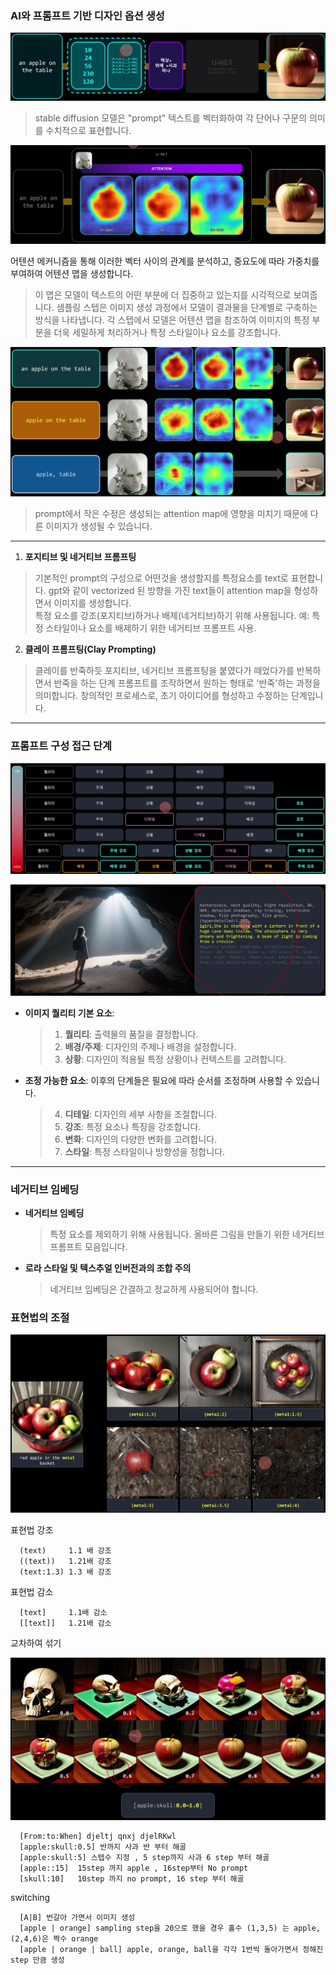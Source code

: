 ###  **AI와 프롬프트 기반 디자인 옵션 생성**

  <img src="../../img/sdprompt_2.png" alt="Generative AI in Architecture">

   > stable diffusion 모델은 "prompt" 텍스트를 벡터화하여 각 단어나 구문의 의미를 수치적으로 표현합니다. 
   
  <img src="../../img/sdprompt_3.png" alt="Generative AI in Architecture">

   어텐션 메커니즘을 통해 이러한 벡터 사이의 관계를 분석하고, 중요도에 따라 가중치를 부여하여 어텐션 맵을 생성합니다. 
   
   > 이 맵은 모델이 텍스트의 어떤 부분에 더 집중하고 있는지를 시각적으로 보여줍니다. 샘플링 스텝은 이미지 생성 과정에서 모델이 결과물을 단계별로 구축하는 방식을 나타냅니다. 
     각 스텝에서 모델은 어텐션 맵을 참조하여 이미지의 특정 부분을 더욱 세밀하게 처리하거나 특정 스타일이나 요소를 강조합니다.

  <img src="../../img/sdprompt_5.png" alt="Generative AI in Architecture">
   
   > prompt에서 작은 수정은 생성되는 attention map에 영향을 미치기 때문에 다른 이미지가 생성될 수 있습니다. 

----

1. **포지티브 및 네거티브 프롬프팅**

>  기본적인 prompt의 구성으로 어떤것을 생성할지를 특정요소를 text로 표현합니다. 
gpt와 같이 vectorized 된 방향을 가진 text들이 attention map을 형성하면서 이미지를 생성합니다. 
<br> 특정 요소를 강조(포지티브)하거나 배제(네거티브)하기 위해 사용됩니다.
예: 특정 스타일이나 요소를 배제하기 위한 네거티브 프롬프트 사용.

2. **클레이 프롬프팅(Clay Prompting)**
      
> 클레이를 반죽하듯 포지티브, 네거티브 프롬프팅을 붙였다가 떼었다가를 반복하면서 반죽을 하는 단계 
프롬프트를 조작하면서 원하는 형태로 '반죽'하는 과정을 의미합니다.
창의적인 프로세스로, 초기 아이디어를 형성하고 수정하는 단계입니다.

----

### 프롬프트 구성 접근 단계

   <p align="center">
  <img src="../../img/sdprompt_6.png" alt="Generative AI in Architecture">
</p>
   <p align="center">
  <img src="../../img/sdprompt_10.png" alt="Generative AI in Architecture">
</p>


- **이미지 퀄리티 기본 요소**: 
  >1. **퀄리티**: 출력물의 품질을 결정합니다.
  >2. **배경/주제**: 디자인의 주제나 배경을 설정합니다.
  >3. **상황**: 디자인이 적용될 특정 상황이나 컨텍스트를 고려합니다.
  
- **조정 가능한 요소**:
  이후의 단계들은 필요에 따라 순서를 조정하며 사용할 수 있습니다.
  >4. **디테일**: 디자인의 세부 사항을 조절합니다.
  >5. **강조**: 특정 요소나 특징을 강조합니다.
  >6. **변화**: 디자인의 다양한 변화를 고려합니다.
  >7. **스타일**: 특정 스타일이나 방향성을 정합니다.


----

### 네거티브 임베딩

- **네거티브 임베딩**
  > 특정 요소를 제외하기 위해 사용됩니다. 올바른 그림을 만들기 위한 네거티브 프롬프트 모음입니다.

- **로라 스타일 및 텍스추얼 인버전과의 조합 주의**
  > 네거티브 임베딩은 간결하고 정교하게 사용되어야 합니다.

### 표현법의 조절

   <p align="center">
  <img src="../../img/sdprompt_8.png" alt="Generative AI in Architecture">
</p>

표현법 강조 

      (text)     1.1 배 강조
      ((text))   1.21배 강조 
      (text:1.3) 1.3 배 강조 

표현법 감소 
      
      [text]     1.1배 감소
      [[text]]   1.21배 감소

교차하여 섞기 
      
<p align="center">
  <img src="../../img/sdprompt_9.png" alt="Generative AI in Architecture">
</p>

      [From:to:When] djeltj qnxj djelRKwl 
      [apple:skull:0.5] 반까지 사과 반 부터 해골 
      [apple:skull:5] 스텝수 지정 , 5 step까지 사과 6 step 부터 해골
      [apple::15]  15step 까지 apple , 16step부터 No prompt
      [skull:10]   10step 까지 no prompt, 16 step 부터 해골 

switching 
      
      [A|B] 번갈아 가면서 이미지 생성 
      [apple | orange] sampling step을 20으로 했을 경우 홀수 (1,3,5) 는 apple, (2,4,6)은 짝수 orange
      [apple | orange | ball] apple, orange, ball을 각각 1번씩 돌아가면서 정해진 step 만큼 생성 